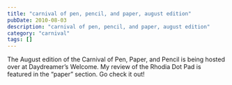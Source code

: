 ```yaml
---
title: "carnival of pen, pencil, and paper, august edition"
pubDate: 2010-08-03
description: "carnival of pen, pencil, and paper, august edition"
category: "carnival"
tags: []
---
```


The August edition of the Carnival of Pen, Paper, and Pencil is being hosted over at Daydreamer’s Welcome. My review of the Rhodia Dot Pad is featured in the “paper” section. Go check it out!
